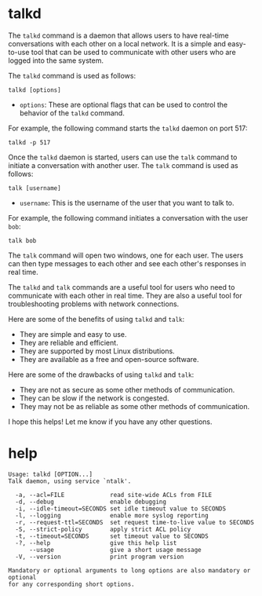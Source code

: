# talkd

The `talkd` command is a daemon that allows users to have real-time conversations with each other on a local network. It is a simple and easy-to-use tool that can be used to communicate with other users who are logged into the same system.

The `talkd` command is used as follows:

```
talkd [options]
```

* `options`: These are optional flags that can be used to control the behavior of the `talkd` command.

For example, the following command starts the `talkd` daemon on port 517:

```
talkd -p 517
```

Once the `talkd` daemon is started, users can use the `talk` command to initiate a conversation with another user. The `talk` command is used as follows:

```
talk [username]
```

* `username`: This is the username of the user that you want to talk to.

For example, the following command initiates a conversation with the user `bob`:

```
talk bob
```

The `talk` command will open two windows, one for each user. The users can then type messages to each other and see each other's responses in real time.

The `talkd` and `talk` commands are a useful tool for users who need to communicate with each other in real time. They are also a useful tool for troubleshooting problems with network connections.

Here are some of the benefits of using `talkd` and `talk`:

* They are simple and easy to use.
* They are reliable and efficient.
* They are supported by most Linux distributions.
* They are available as a free and open-source software.

Here are some of the drawbacks of using `talkd` and `talk`:

* They are not as secure as some other methods of communication.
* They can be slow if the network is congested.
* They may not be as reliable as some other methods of communication.

I hope this helps! Let me know if you have any other questions.
# help 

```
Usage: talkd [OPTION...] 
Talk daemon, using service `ntalk'.

  -a, --acl=FILE             read site-wide ACLs from FILE
  -d, --debug                enable debugging
  -i, --idle-timeout=SECONDS set idle timeout value to SECONDS
  -l, --logging              enable more syslog reporting
  -r, --request-ttl=SECONDS  set request time-to-live value to SECONDS
  -S, --strict-policy        apply strict ACL policy
  -t, --timeout=SECONDS      set timeout value to SECONDS
  -?, --help                 give this help list
      --usage                give a short usage message
  -V, --version              print program version

Mandatory or optional arguments to long options are also mandatory or optional
for any corresponding short options.

```

